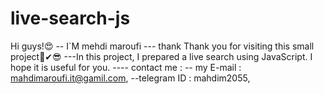 # live-search-js
Hi guys!😍
-- I`M mehdi maroufi
--- thank Thank you for visiting this small project🌹✔😎
---In this project, I prepared a live search using JavaScript. I hope it is useful for you.
---- contact me :
              -- my E-mail : mahdimaroufi.it@gamil.com,
              --telegram ID : mahdim2055,
              
